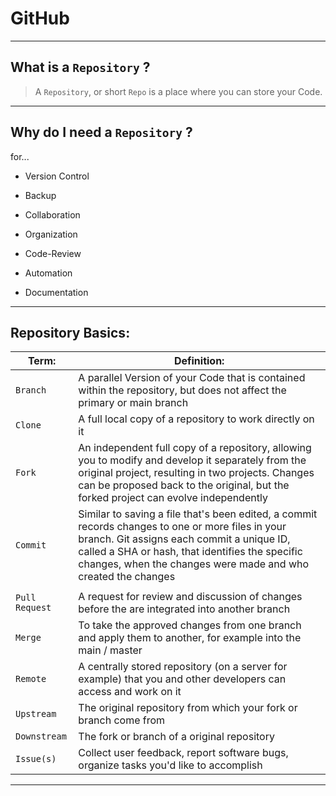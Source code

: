 # GitHub

---

## What is a `Repository` ?

> A `Repository`, or short `Repo` is a place where you can store your Code.

___

## Why do I need a `Repository` ?

for...

- Version Control

- Backup

- Collaboration

- Organization

- Code-Review

- Automation

- Documentation

___

## Repository Basics:

| Term:          | Definition:                                                                                                                                                                                                                                                        |
|----------------|--------------------------------------------------------------------------------------------------------------------------------------------------------------------------------------------------------------------------------------------------------------------|
| `Branch`       | A parallel Version of your Code that is contained within the repository, but does not affect the primary or main branch                                                                                                                                            |
| `Clone`        | A full local copy of a repository to work directly on it                                                                                                                                                                                                           |
| `Fork`         | An independent full copy of a repository, allowing you to modify and develop it separately from the original project, resulting in two projects. Changes can be proposed back to the original, but the forked project can evolve independently                     |
| `Commit`       | Similar to saving a file that's been edited, a commit records changes to one or more files in your branch. Git assigns each commit a unique ID, called a SHA or hash, that identifies the specific changes, when the changes were made and who created the changes |
|                |                                                                                                                                                                                                                                                                    |
| `Pull Request` | A request for review and discussion of changes before the are integrated into another branch                                                                                                                                                                       |
| `Merge`        | To take the approved changes from one branch and apply them to another, for example into the main / master                                                                                                                                                         |
| `Remote`       | A centrally stored repository (on a server for example) that you and other developers can access and work on it                                                                                                                                                    |
| `Upstream`     | The original repository from which your fork or branch come from                                                                                                                                                                                                   |
| `Downstream`   | The fork or branch of a original repository                                                                                                                                                                                                                        |
| `Issue(s)`     | Collect user feedback, report software bugs, organize tasks you'd like to accomplish                                                                                                                                                                               |

---